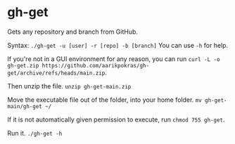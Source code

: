 # gh-get
Gets any repository and branch from GitHub.

Syntax: `./gh-get -u [user] -r [repo] -b [branch]`
You can use `-h` for help.

If you're not in a GUI environment for any reason, you can run `curl -L -o gh-get.zip https://github.com/aarikpokras/gh-get/archive/refs/heads/main.zip`.

Then unzip the file. `unzip gh-get-main.zip`

Move the executable file out of the folder, into your home folder. `mv gh-get-main/gh-get ~/`

If it is not automatically given permission to execute, run `chmod 755 gh-get`.

Run it. `./gh-get -h`
